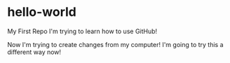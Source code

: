 # hello-world
My First Repo
I'm trying to learn how to use GitHub!

Now I'm trying to create changes from my computer!
I'm going to try this a different way now!
